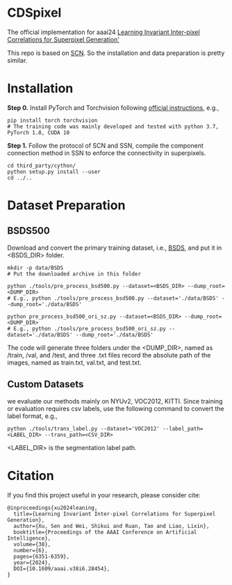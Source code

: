 # CDSpixel
The official implementation for aaai24 [Learning Invariant Inter-pixel Correlations for Superpixel Generation'](https://arxiv.org/abs/2402.18201)

This repo is based on [SCN](https://github.com/fuy34/superpixel_fcn). So the installation and data preparation is pretty similar.

# Installation

**Step 0.** Install PyTorch and Torchvision following [official instructions](https://pytorch.org/get-started/locally/), e.g.,

```shell
pip install torch torchvision
# The training code was mainly developed and tested with python 3.7, PyTorch 1.8, CUDA 10 
```

**Step 1.** Follow the protocol of SCN and SSN, compile the component connection method in SSN to enforce the connectivity in superpixels. 
```shell
cd third_party/cython/
python setup.py install --user
cd ../..
```

# Dataset Preparation

## BSDS500 

Download and convert the primary training dataset, i.e., [BSDS](https://www2.eecs.berkeley.edu/Research/Projects/CS/vision/grouping/resources.html#bsds500), and put it in <BSDS_DIR> folder.
```shell
mkdir -p data/BSDS
# Put the downloaded archive in this folder

python ./tools/pre_process_bsd500.py --dataset=<BSDS_DIR> --dump_root=<DUMP_DIR>
# E.g., python ./tools/pre_process_bsd500.py --dataset='./data/BSDS' --dump_root='./data/BSDS'

python pre_process_bsd500_ori_sz.py --dataset=<BSDS_DIR> --dump_root=<DUMP_DIR>
# E.g., python ./tools/pre_process_bsd500_ori_sz.py --dataset='./data/BSDS' --dump_root='./data/BSDS'
```
The code will generate three folders under the <DUMP_DIR>, named as /train, /val, and /test, and three .txt files record the absolute path of the images, named as train.txt, val.txt, and test.txt.

## Custom Datasets 

we evaluate our methods mainly on NYUv2, VOC2012, KITTI. Since training or evaluation requires csv labels, use the following command to convert the label format, e.g.,
```shell
python ./tools/trans_label.py --dataset='VOC2012' --label_path=<LABEL_DIR> --trans_path=<CSV_DIR>
```
<LABEL_DIR> is the segmentation label path.


# Citation

If you find this project useful in your research, please consider cite:
```shell
@inproceedings{xu2024leaning,
  title={Learning Invariant Inter-pixel Correlations for Superpixel Generation},
  author={Xu, Sen and Wei, Shikui and Ruan, Tao and Liao, Lixin},
  booktitle={Proceedings of the AAAI Conference on Artificial Intelligence},
  volume={38},
  number={6},
  pages={6351-6359},
  year={2024},
  DOI={10.1609/aaai.v38i6.28454},
}
```
